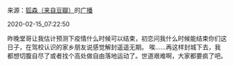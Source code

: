 来源：[狐森（来自豆瓣）](https://www.douban.com/people/153795705/)的[广播](https://www.douban.com/people/153795705/status/2811874869/)


2020-02-15_07:22:50


昨晚堂哥让我估计预测下疫情什么时候可以结束，初恋问我什么时候能结束你们这日子，在驾校认识的家乡朋友说感觉解封遥遥无期。
唉……再这样封城下去，我都想切腹自尽了或者找个高处做自由落地运动了。世道艰难啊，大家都要疯了吧。
